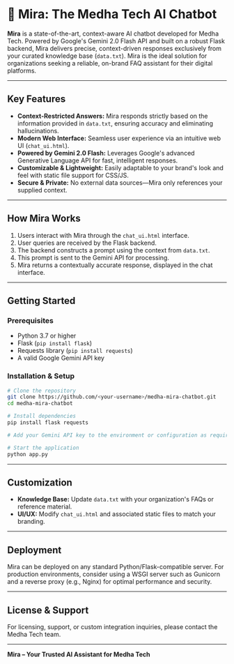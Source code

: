 # 🤖 Mira: The Medha Tech AI Chatbot

**Mira** is a state-of-the-art, context-aware AI chatbot developed for Medha Tech. Powered by Google's Gemini 2.0 Flash API and built on a robust Flask backend, Mira delivers precise, context-driven responses exclusively from your curated knowledge base (`data.txt`). Mira is the ideal solution for organizations seeking a reliable, on-brand FAQ assistant for their digital platforms.

---

## Key Features

- **Context-Restricted Answers:** Mira responds strictly based on the information provided in `data.txt`, ensuring accuracy and eliminating hallucinations.
- **Modern Web Interface:** Seamless user experience via an intuitive web UI (`chat_ui.html`).
- **Powered by Gemini 2.0 Flash:** Leverages Google's advanced Generative Language API for fast, intelligent responses.
- **Customizable & Lightweight:** Easily adaptable to your brand's look and feel with static file support for CSS/JS.
- **Secure & Private:** No external data sources—Mira only references your supplied context.

---

## How Mira Works

1. Users interact with Mira through the `chat_ui.html` interface.
2. User queries are received by the Flask backend.
3. The backend constructs a prompt using the context from `data.txt`.
4. This prompt is sent to the Gemini API for processing.
5. Mira returns a contextually accurate response, displayed in the chat interface.

---

## Getting Started

### Prerequisites

- Python 3.7 or higher
- Flask (`pip install flask`)
- Requests library (`pip install requests`)
- A valid Google Gemini API key

### Installation & Setup

```bash
# Clone the repository
git clone https://github.com/<your-username>/medha-mira-chatbot.git
cd medha-mira-chatbot

# Install dependencies
pip install flask requests

# Add your Gemini API key to the environment or configuration as required

# Start the application
python app.py
```

---

## Customization

- **Knowledge Base:** Update `data.txt` with your organization's FAQs or reference material.
- **UI/UX:** Modify `chat_ui.html` and associated static files to match your branding.

---

## Deployment

Mira can be deployed on any standard Python/Flask-compatible server. For production environments, consider using a WSGI server such as Gunicorn and a reverse proxy (e.g., Nginx) for optimal performance and security.

---

## License & Support

For licensing, support, or custom integration inquiries, please contact the Medha Tech team.

---

**Mira – Your Trusted AI Assistant for Medha Tech**


